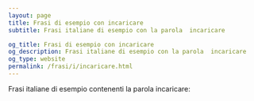 ```yaml
---
layout: page
title: Frasi di esempio con incaricare 
subtitle: Frasi italiane di esempio con la parola  incaricare

og_title: Frasi di esempio con incaricare 
og_description: Frasi italiane di esempio con la parola  incaricare
og_type: website
permalink: /frasi/i/incaricare.html
---
```


Frasi italiane di esempio contenenti la parola incaricare:


